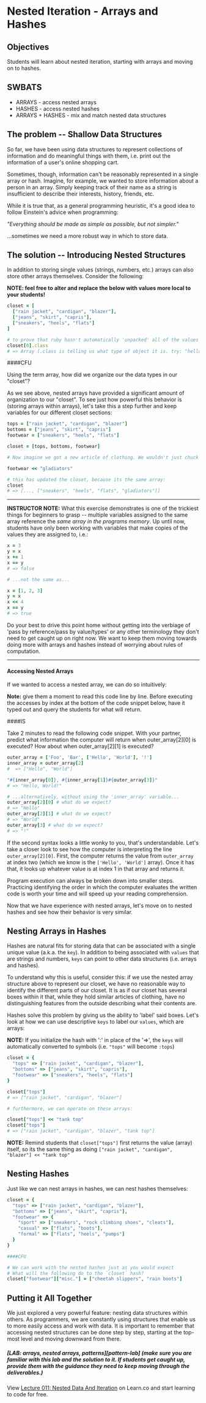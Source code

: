 # Nested Iteration - Arrays and Hashes

## Objectives

Students will learn about nested iteration, starting with arrays and moving on to hashes.

## SWBATS

+ ARRAYS - access nested arrays
+ HASHES - access nested hashes
+ ARRAYS + HASHES - mix and match nested data structures

## The problem -- Shallow Data Structures

So far, we have been using data structures to represent collections of information and do meaningful things with them, i.e. print out the information of a user's online shopping cart.

Sometimes, though, information can't be reasonably represented in a single array or hash. Imagine, for example, we wanted to store information about a person in an array. Simply keeping track of their name as a string is insufficient to describe their interests, history, friends, etc.

While it is true that, as a general programming heuristic, it's a good idea to follow Einstein's advice when programming:

  _"Everything should be made as simple as possible, but not simpler."_

...sometimes we need a more robust way in which to store data.

## The solution -- Introducing Nested Structures

In addition to storing single values (strings, numbers, etc.) arrays can also store other arrays themselves. Consider the following:

**NOTE: feel free to alter and replace the below with values more local to your students!**

```ruby
closet = [
  ["rain jacket", "cardigan", "blazer"],
  ["jeans", "skirt", "capris"],
  ["sneakers", "heels", "flats"]
]

# to prove that ruby hasn't automatically 'unpacked' all of the values from the sub-arrays into the closet array, run the following. Ask them first "what type of variable is closet[0]? (not the value of)"
closet[0].class
# => Array (.class is telling us what type of object it is. try: "hello".class if there is confusion)
```

####CFU

Using the term array, how did we organize our the data types in our "closet"?

As we see above, nested arrays have provided a significant amount of organization to our "closet". To see just how powerful this behavior is (storing arrays within arrays), let's take this a step further and keep variables for our different closet sections:

```ruby
tops = ["rain jacket", "cardigan", "blazer"]
bottoms = ["jeans", "skirt", "capris"]
footwear = ["sneakers", "heels", "flats"]

closet = [tops, bottoms, footwear]

# Now imagine we got a new article of clothing. We wouldn't just chuck it into our closet to become a part of a black hole. Instead, we want to update our closet without losing organization:

footwear << "gladiators"

# this has updated the closet, because its the same array:
closet
# => [..., ["sneakers", "heels", "flats", "gladiators"]]
```

---

**INSTRUCTOR NOTE:** What this exercise demonstrates is one of the trickiest things for beginners to grasp -- multiple variables assigned to the same array reference the _same array in the programs memory_. Up until now, students have only been working with variables that make copies of the values they are assigned to, i.e.:

```ruby
x = 3
y = x
x += 1
x == y
# => false

# ...not the same as...

x = [1, 2, 3]
y = x
x << 4
x == y
# => true
```

Do your best to drive this point home without getting into the verbiage of 'pass by reference/pass by value/types' or any other terminology they don't need to get caught up on right now. We want to keep them moving towards doing more with arrays and hashes instead of worrying about rules of computation.

---

#### Accessing Nested Arrays

If we wanted to access a nested array, we can do so intuitively:

**Note:** give them a moment to read this code line by line. Before executing the accesses by index at the bottom of the code snippet below, have it typed out and query the students for what will return.

####IS

Take 2 minutes to read the following code snippet. With your partner, predict what information the computer will return when outer_array[2][0] is executed? How about when outer_array[2][1] is executed? 

```ruby
outer_array = ['Foo', 'Bar', ['Hello', 'World'], '!']
inner_array = outer_array[2]
#  => ["Hello", "World"]

"#{inner_array[0]}, #{inner_array[1]}#{outer_array[3]}"
# => "Hello, World!"

# ...alternatively, without using the 'inner_array' variable...
outer_array[2][0] # what do we expect?
# => "Hello"
outer_array[2][1] # what do we expect?
# => "World"
outer_array[3] # what do we expect?
# => "!"
```

If the second syntax looks a little wonky to you, that's understandable. Let's take a closer look to see how the computer is interpreting the line `outer_array[2][0]`. First, the computer returns the value from `outer_array` at index two (which we know is the `['Hello', 'World']` array). Once it has that, it looks up whatever value is at index 1 in that array and returns it. 

Program execution can always be broken down into smaller steps. Practicing identifying the order in which the computer evaluates the written code is worth your time and will speed up your reading comprehension. 


Now that we have experience with nested arrays, let's move on to nested hashes and see how their behavior is very similar.

## Nesting Arrays in Hashes

Hashes are natural fits for storing data that can be associated with a single unique value (a.k.a. the `key`). In addition to being associated with `values` that are strings and numbers, `keys` can point to other data structures (i.e. arrays and hashes).

To understand why this is useful, consider this: if we use the nested array structure above to represent our closet, we have no reasonable way to identify the different parts of our closet. It is as if our closet has several boxes within it that, while they hold similar articles of clothing, have no distinguishing features from the outside describing what their contents are.

Hashes solve this problem by giving us the ability to 'label' said boxes. Let's look at how we can use descriptive `keys` to label our `values`, which are arrays:

**NOTE:** If you initialize the hash with ':' in place of the '=>', the `keys` will automatically converted to symbols (i.e. `"tops"` will become `:tops`)

```ruby
closet = {
  "tops" => ["rain jacket", "cardigan", "blazer"],
  "bottoms" => ["jeans", "skirt", "capris"],
  "footwear" => ["sneakers", "heels", "flats"]
}

closet["tops"]
# => ["rain jacket", "cardigan", "blazer"] 

# furthermore, we can operate on these arrays:

closet["tops"] << "tank top"
closet["tops"]
# => ["rain jacket", "cardigan", "blazer", "tank top"] 
```

**NOTE:** Remind students that `closet["tops"]` first returns the value (array) itself, so its the same thing as doing `["rain jacket", "cardigan", "blazer"] << "tank top"`

## Nesting Hashes

Just like we can nest arrays in hashes, we can nest hashes themselves:

```ruby
closet = {
  "tops" => ["rain jacket", "cardigan", "blazer"],
  "bottoms" => ["jeans", "skirt", "capris"],
  "footwear" => {
    "sport" => ["sneakers", "rock climbing shoes", "cleats"],
    "casual" => ["flats", "boots"],
    "formal" => ["flats", "heels", "pumps"]
  }
}

####CFU

# We can work with the nested hashes just as you would expect
# What will the following do to the `closet` hash?
closet["footwear"]["misc."] = ["cheetah slippers", "rain boots"]
```

## Putting it All Together

We just explored a very powerful feature: nesting data structures within others. As programmers, we are constantly using structures that enable us to more easily access and work with data. It is important to remember that accessing nested structures can be done step by step, starting at the top-most level and moving downward from there. 

##### [LAB: arrays, nested arrays, patterns][pattern-lab] (make sure you are familiar with this lab and the solution to it. If students get caught up, provide them with the guidance they need to keep moving through the deliverables.)

<p class='util--hide'>View <a href='https://learn.co/lessons/kwk-level-1-lecture-011-nested-data-and-iteration'>Lecture 011: Nested Data And Iteration</a> on Learn.co and start learning to code for free.</p>
